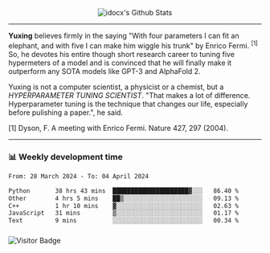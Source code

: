 <div align="center">
    <img align="center" src="https://github-readme-stats.vercel.app/api?username=idocx&show_icons=true&count_private=true&hide_border=true" alt="idocx's Github Stats"></img>
</div>

---

**Yuxing** believes firmly in the saying "With four parameters I can fit an elephant, and with five I can make him wiggle his trunk" by Enrico Fermi. <sup>[1]</sup> So, he devotes his entire though short research career to tuning five hypermeters of a model and is convinced that he will finally make it outperform any SOTA models like GPT-3 and AlphaFold 2.

Yuxing is not a computer scientist, a physicist or a chemist, but a *HYPERPARAMETER TUNING SCIENTIST*. "That makes a lot of difference. Hyperparameter tuning is the technique that changes our life, especially before pulishing a paper.", he said.

[1] Dyson, F. A meeting with Enrico Fermi. Nature 427, 297 (2004).


---

### 📊 Weekly development time
<!--START_SECTION:waka-->

```txt
From: 28 March 2024 - To: 04 April 2024

Python       38 hrs 43 mins  █████████████████████▓░░░   86.40 %
Other        4 hrs 5 mins    ██▒░░░░░░░░░░░░░░░░░░░░░░   09.13 %
C++          1 hr 10 mins    ▓░░░░░░░░░░░░░░░░░░░░░░░░   02.63 %
JavaScript   31 mins         ▒░░░░░░░░░░░░░░░░░░░░░░░░   01.17 %
Text         9 mins          ░░░░░░░░░░░░░░░░░░░░░░░░░   00.34 %
```

<!--END_SECTION:waka-->

### 

![Visitor Badge](https://visitor-badge.laobi.icu/badge?page_id=idocx.idocx)